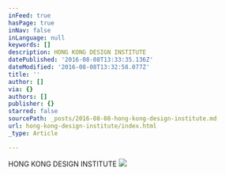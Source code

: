 ```yaml
---
inFeed: true
hasPage: true
inNav: false
inLanguage: null
keywords: []
description: HONG KONG DESIGN INSTITUTE
datePublished: '2016-08-08T13:33:35.136Z'
dateModified: '2016-08-08T13:32:58.077Z'
title: ''
author: []
via: {}
authors: []
publisher: {}
starred: false
sourcePath: _posts/2016-08-08-hong-kong-design-institute.md
url: hong-kong-design-institute/index.html
_type: Article

---
```

HONG KONG DESIGN INSTITUTE
![](https://the-grid-user-content.s3-us-west-2.amazonaws.com/7cd3b642-0d3a-4aea-a8c2-2273c54dc003.png)